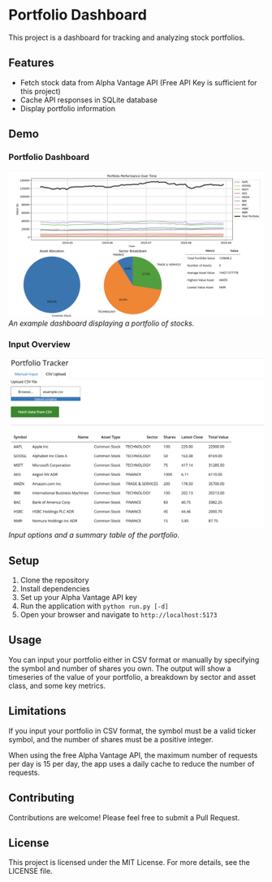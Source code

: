 # Portfolio Dashboard

This project is a dashboard for tracking and analyzing stock portfolios.

## Features

- Fetch stock data from Alpha Vantage API (Free API Key is sufficient for this project)
- Cache API responses in SQLite database
- Display portfolio information

## Demo

### Portfolio Dashboard
![Portfolio Dashboard](./demo_pics/dashboard.png)
*An example dashboard displaying a portfolio of stocks.*

### Input Overview
![Input Overview](./demo_pics/input_overview.png)
*Input options and a summary table of the portfolio.*

## Setup

1. Clone the repository
2. Install dependencies
3. Set up your Alpha Vantage API key
4. Run the application with `python run.py [-d]`
5. Open your browser and navigate to `http://localhost:5173`

## Usage

You can input your portfolio either in CSV format or manually by specifying the symbol and number of shares you own. The output will show a timeseries of the value of your portfolio, a breakdown by sector and asset class, and some key metrics.

## Limitations

If you input your portfolio in CSV format, the symbol must be a valid ticker symbol, and the number of shares must be a positive integer.

When using the free Alpha Vantage API, the maximum number of requests per day is 15 per day, the app uses a daily cache to reduce the number of requests.


## Contributing

Contributions are welcome! Please feel free to submit a Pull Request.

## License

This project is licensed under the MIT License. For more details, see the LICENSE file.